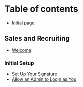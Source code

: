 # Table of contents

* [Initial page](README.md)

## Sales and Recruiting

* [Welcome](sales-and-recruiting/welcome.md)

### Initial Setup
* [Set Up Your Signature](sales-and-recruiting/initial-setup/set-up-your-signature.md)
* [Allow an Admin to Login as You](sales-and-recruiting/initial-setup/allow-an-admin-login-as-you.md)